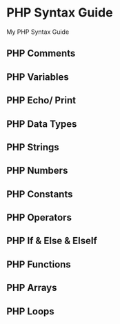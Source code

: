 # PHP Syntax Guide
My PHP Syntax Guide

## PHP Comments

## PHP Variables

## PHP Echo/ Print

## PHP Data Types

## PHP Strings

## PHP Numbers

## PHP Constants

## PHP Operators

## PHP If & Else & ElseIf

## PHP Functions

## PHP Arrays

## PHP Loops
